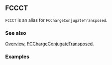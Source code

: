 ## FCCCT

`FCCCT` is an alias for `FCChargeConjugateTransposed`.

### See also

[Overview](Extra/FeynCalc.md), [FCChargeConjugateTransposed](FCChargeConjugateTransposed.md).

### Examples

